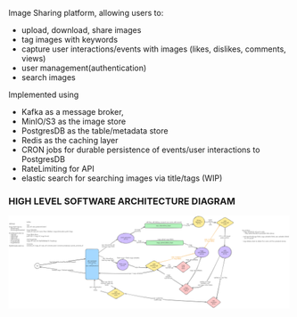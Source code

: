 Image Sharing platform, allowing users to:
 - upload, download, share images
 - tag images with keywords
 - capture user interactions/events with images (likes, dislikes, comments, views)
 - user management(authentication)
 - search images

Implemented using 
 - Kafka as a message broker, 
 - MinIO/S3 as the image store
 - PostgresDB as the table/metadata store
 - Redis as the caching layer
 - CRON jobs for durable persistence of events/user interactions to PostgresDB
 - RateLimiting for API
 - elastic search for searching images via title/tags (WIP)


### HIGH LEVEL SOFTWARE ARCHITECTURE DIAGRAM
![high level design diagram](./high%20level%20design%20diagram.png)